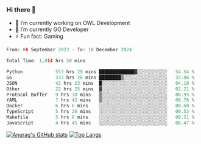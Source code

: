### Hi there 👋 

- 🔭 I’m currently working on OWL Development
- 🌱 I’m currently GO Developer
-  ⚡ Fun fact: Gaming
  
  <!--
- 👯 I’m looking to collaborate on ...
- 🤔 I’m looking for help with ...
- 💬 Ask me about ...
- 📫 How to reach me: ...
- 😄 Pronouns: ...
-->

<!--START_SECTION:waka-->

```python
From: 06 September 2023 - To: 10 December 2024

Total Time: 1,014 hrs 50 mins

Python            553 hrs 29 mins █████████████▓░░░░░░░░░░░   54.54 %
Go                333 hrs 26 mins ████████▒░░░░░░░░░░░░░░░░   32.86 %
JSON              42 hrs 23 mins  █░░░░░░░░░░░░░░░░░░░░░░░░   04.18 %
Other             22 hrs 25 mins  ▓░░░░░░░░░░░░░░░░░░░░░░░░   02.21 %
Protocol Buffer   9 hrs 38 mins   ▒░░░░░░░░░░░░░░░░░░░░░░░░   00.95 %
YAML              7 hrs 42 mins   ▒░░░░░░░░░░░░░░░░░░░░░░░░   00.76 %
Docker            6 hrs 6 mins    ░░░░░░░░░░░░░░░░░░░░░░░░░   00.60 %
TypeScript        5 hrs 20 mins   ░░░░░░░░░░░░░░░░░░░░░░░░░   00.53 %
Makefile          5 hrs 8 mins    ░░░░░░░░░░░░░░░░░░░░░░░░░   00.51 %
JavaScript        4 hrs 45 mins   ░░░░░░░░░░░░░░░░░░░░░░░░░   00.47 %
```

<!--END_SECTION:waka-->

[![Anurag's GitHub stats](https://github-readme-stats.vercel.app/api?username=aebalz&show_icons=true&theme=codeSTACKr)](https://github.com/anuraghazra/github-readme-stats)
[![Top Langs](https://github-readme-stats.vercel.app/api/top-langs/?username=aebalz&layout=compact&card_width=350&theme=codeSTACKr)](https://github.com/anuraghazra/github-readme-stats)
<!-- [![Readme Card](https://github-readme-stats.vercel.app/api/pin/?username=aebalz&repo=go-gin-gone&show_owner=true)](https://github.com/anuraghazra/github-readme-stats)-->
